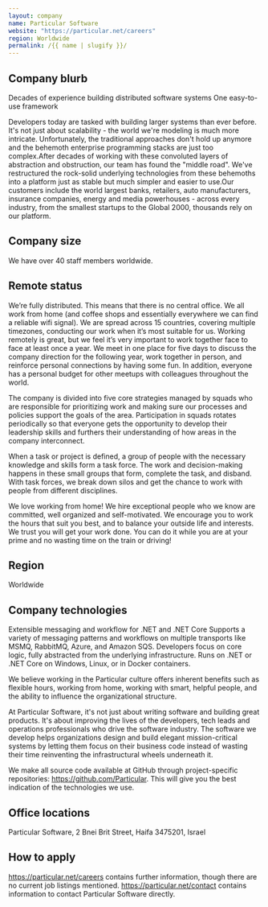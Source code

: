 ```yaml
---
layout: company
name: Particular Software
website: "https://particular.net/careers"
region: Worldwide
permalink: /{{ name | slugify }}/
---
```


## Company blurb
Decades of experience building distributed software systems
One easy-to-use framework

Developers today are tasked with building larger systems than ever before. It's not just about scalability - the world we're modeling is much more intricate. Unfortunately, the traditional approaches don't hold up anymore and the behemoth enterprise programming stacks are just too complex.After decades of working with these convoluted layers of abstraction and obstruction, our team has found the "middle road". We've restructured the rock-solid underlying technologies from these behemoths into a platform just as stable but much simpler and easier to use.Our customers include the world largest banks, retailers, auto manufacturers, insurance companies, energy and media powerhouses - across every industry, from the smallest startups to the Global 2000, thousands rely on our platform.

## Company size

We have over 40 staff members worldwide.

## Remote status

We’re fully distributed. This means that there is no central office. We all work from home (and coffee shops and essentially everywhere we can find a reliable wifi signal). We are spread across 15 countries, covering multiple timezones, conducting our work when it’s most suitable for us. Working remotely is great, but we feel it’s very important to work together face to face at least once a year. We meet in one place for five days to discuss the company direction for the following year, work together in person, and reinforce personal connections by having some fun. In addition, everyone has a personal budget for other meetups with colleagues throughout the world.

The company is divided into five core strategies managed by squads who are responsible for prioritizing work and making sure our processes and policies support the goals of the area. Participation in squads rotates periodically so that everyone gets the opportunity to develop their leadership skills and furthers their understanding of how areas in the company interconnect.

When a task or project is defined, a group of people with the necessary knowledge and skills form a task force. The work and decision-making happens in these small groups that form, complete the task, and disband. With task forces, we break down silos and get the chance to work with people from different disciplines.

We love working from home! We hire exceptional people who we know are committed, well organized and self-motivated. We encourage you to work the hours that suit you best, and to balance your outside life and interests. We trust you will get your work done. You can do it while you are at your prime and no wasting time on the train or driving!

## Region

Worldwide

## Company technologies

Extensible messaging and workflow for .NET and .NET Core
Supports a variety of messaging patterns and workflows on multiple transports like MSMQ, RabbitMQ, Azure, and Amazon SQS. Developers focus on core logic, fully abstracted from the underlying infrastructure. Runs on .NET or .NET Core on Windows, Linux, or in Docker containers.

We believe working in the Particular culture offers inherent benefits such as flexible hours, working from home, working with smart, helpful people, and the ability to influence the organizational structure.

At Particular Software, it's not just about writing software and building great products. It's about improving the lives of the developers, tech leads and operations professionals who drive the software industry. The software we develop helps organizations design and build elegant mission-critical systems by letting them focus on their business code instead of wasting their time reinventing the infrastructural wheels underneath it.

We make all source code available at GitHub through project-specific repositories: https://github.com/Particular. This will give you the best indication of the technologies we use.

## Office locations

Particular Software, 2 Bnei Brit Street, Haifa 3475201, Israel

## How to apply

https://particular.net/careers contains further information, though there are no current job listings mentioned. https://particular.net/contact contains information to contact Particular Software directly.
